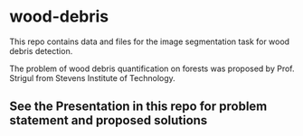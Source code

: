 # wood-debris
This repo contains data and files for the image segmentation task for wood debris detection.

The problem of wood debris quantification on forests was proposed by Prof. Strigul from Stevens Institute of Technology.

## See the Presentation in this repo for problem statement and proposed solutions
